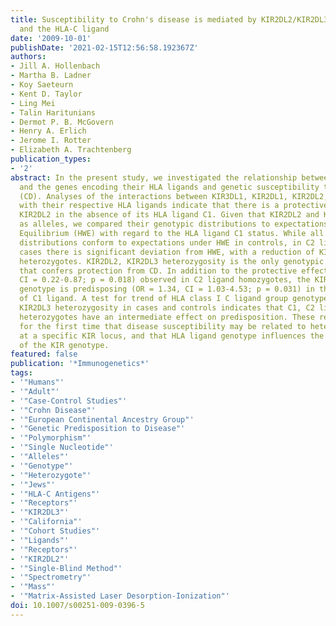 ```yaml
---
title: Susceptibility to Crohn's disease is mediated by KIR2DL2/KIR2DL3 heterozygosity
  and the HLA-C ligand
date: '2009-10-01'
publishDate: '2021-02-15T12:56:58.192367Z'
authors:
- Jill A. Hollenbach
- Martha B. Ladner
- Koy Saeteurn
- Kent D. Taylor
- Ling Mei
- Talin Haritunians
- Dermot P. B. McGovern
- Henry A. Erlich
- Jerome I. Rotter
- Elizabeth A. Trachtenberg
publication_types:
- '2'
abstract: In the present study, we investigated the relationship between the KIR loci
  and the genes encoding their HLA ligands and genetic susceptibility to Crohn's disease
  (CD). Analyses of the interactions between KIR3DL1, KIR2DL1, KIR2DL2, and KIR2DL3
  with their respective HLA ligands indicate that there is a protective effect for
  KIR2DL2 in the absence of its HLA ligand C1. Given that KIR2DL2 and KIR2DL3 segregate
  as alleles, we compared their genotypic distributions to expectations under Hardy-Weinberg
  Equilibrium (HWE) with regard to the HLA ligand C1 status. While all the genotypic
  distributions conform to expectations under HWE in controls, in C2 ligand homozygous
  cases there is significant deviation from HWE, with a reduction of KIR2DL2, KIR2DL3
  heterozygotes. KIR2DL2, KIR2DL3 heterozygosity is the only genotypic combination
  that confers protection from CD. In addition to the protective effect (OR = 0.44,
  CI = 0.22-0.87; p = 0.018) observed in C2 ligand homozygotes, the KIR2DL2, KIR2DL3
  genotype is predisposing (OR = 1.34, CI = 1.03-4.53; p = 0.031) in the presence
  of C1 ligand. A test for trend of HLA class I C ligand group genotypes with KIR2DL2,
  KIR2DL3 heterozygosity in cases and controls indicates that C1, C2 ligand group
  heterozygotes have an intermediate effect on predisposition. These results show
  for the first time that disease susceptibility may be related to heterozygosity
  at a specific KIR locus, and that HLA ligand genotype influences the relative effect
  of the KIR genotype.
featured: false
publication: '*Immunogenetics*'
tags:
- '"Humans"'
- '"Adult"'
- '"Case-Control Studies"'
- '"Crohn Disease"'
- '"European Continental Ancestry Group"'
- '"Genetic Predisposition to Disease"'
- '"Polymorphism"'
- '"Single Nucleotide"'
- '"Alleles"'
- '"Genotype"'
- '"Heterozygote"'
- '"Jews"'
- '"HLA-C Antigens"'
- '"Receptors"'
- '"KIR2DL3"'
- '"California"'
- '"Cohort Studies"'
- '"Ligands"'
- '"Receptors"'
- '"KIR2DL2"'
- '"Single-Blind Method"'
- '"Spectrometry"'
- '"Mass"'
- '"Matrix-Assisted Laser Desorption-Ionization"'
doi: 10.1007/s00251-009-0396-5
---
```


